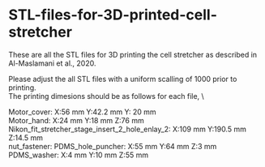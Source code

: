 # STL-files-for-3D-printed-cell-stretcher

These are all the STL files for 3D printing the cell stretcher as described in Al-Maslamani et al., 2020.

Please adjust the all STL files with a uniform scalling of 1000 prior to printing.  \
The printing dimesions should be as follows for each file,  \ 

Motor_cover: X:56 mm Y:42.2 mm Y: 20 mm \
Motor_hand: X:24 mm Y:18 mm Z:76 mm \
Nikon_fit_stretcher_stage_insert_2_hole_enlay_2: X:109 mm Y:190.5 mm Z:14.5 mm \
nut_fastener:
PDMS_hole_puncher: X:55 mm Y:64 mm Z:3 mm \
PDMS_washer: X:4 mm Y:10 mm Z:55 mm 
